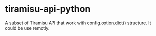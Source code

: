 # tiramisu-api-python

A subset of Tiramisu API that work with config.option.dict() structure.
It could be use remotly.
